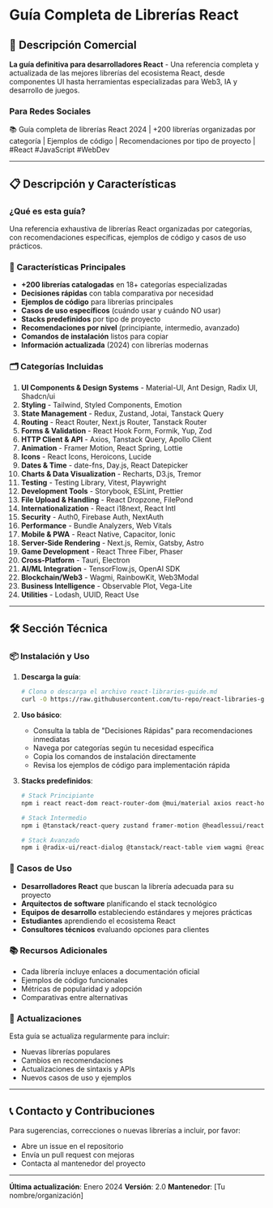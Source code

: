 # Guía Completa de Librerías React

## 🚀 Descripción Comercial

**La guía definitiva para desarrolladores React** - Una referencia completa y actualizada de las mejores librerías del ecosistema React, desde componentes UI hasta herramientas especializadas para Web3, IA y desarrollo de juegos.

### Para Redes Sociales
📚 Guía completa de librerías React 2024 | +200 librerías organizadas por categoría | Ejemplos de código | Recomendaciones por tipo de proyecto | #React #JavaScript #WebDev

---

## 📋 Descripción y Características

### ¿Qué es esta guía?
Una referencia exhaustiva de librerías React organizadas por categorías, con recomendaciones específicas, ejemplos de código y casos de uso prácticos.

### 🎯 Características Principales

- **+200 librerías catalogadas** en 18+ categorías especializadas
- **Decisiones rápidas** con tabla comparativa por necesidad
- **Ejemplos de código** para librerías principales
- **Casos de uso específicos** (cuándo usar y cuándo NO usar)
- **Stacks predefinidos** por tipo de proyecto
- **Recomendaciones por nivel** (principiante, intermedio, avanzado)
- **Comandos de instalación** listos para copiar
- **Información actualizada** (2024) con librerías modernas

### 🗂️ Categorías Incluidas

1. **UI Components & Design Systems** - Material-UI, Ant Design, Radix UI, Shadcn/ui
2. **Styling** - Tailwind, Styled Components, Emotion
3. **State Management** - Redux, Zustand, Jotai, Tanstack Query
4. **Routing** - React Router, Next.js Router, Tanstack Router
5. **Forms & Validation** - React Hook Form, Formik, Yup, Zod
6. **HTTP Client & API** - Axios, Tanstack Query, Apollo Client
7. **Animation** - Framer Motion, React Spring, Lottie
8. **Icons** - React Icons, Heroicons, Lucide
9. **Dates & Time** - date-fns, Day.js, React Datepicker
10. **Charts & Data Visualization** - Recharts, D3.js, Tremor
11. **Testing** - Testing Library, Vitest, Playwright
12. **Development Tools** - Storybook, ESLint, Prettier
13. **File Upload & Handling** - React Dropzone, FilePond
14. **Internationalization** - React i18next, React Intl
15. **Security** - Auth0, Firebase Auth, NextAuth
16. **Performance** - Bundle Analyzers, Web Vitals
17. **Mobile & PWA** - React Native, Capacitor, Ionic
18. **Server-Side Rendering** - Next.js, Remix, Gatsby, Astro
19. **Game Development** - React Three Fiber, Phaser
20. **Cross-Platform** - Tauri, Electron
21. **AI/ML Integration** - TensorFlow.js, OpenAI SDK
22. **Blockchain/Web3** - Wagmi, RainbowKit, Web3Modal
23. **Business Intelligence** - Observable Plot, Vega-Lite
24. **Utilities** - Lodash, UUID, React Use

---

## 🛠️ Sección Técnica

### 📦 Instalación y Uso

1. **Descarga la guía**:
   ```bash
   # Clona o descarga el archivo react-libraries-guide.md
   curl -O https://raw.githubusercontent.com/tu-repo/react-libraries-guide.md
   ```

2. **Uso básico**:
   - Consulta la tabla de "Decisiones Rápidas" para recomendaciones inmediatas
   - Navega por categorías según tu necesidad específica
   - Copia los comandos de instalación directamente
   - Revisa los ejemplos de código para implementación rápida

3. **Stacks predefinidos**:
   ```bash
   # Stack Principiante
   npm i react react-dom react-router-dom @mui/material axios react-hook-form
   
   # Stack Intermedio
   npm i @tanstack/react-query zustand framer-motion @headlessui/react tailwindcss
   
   # Stack Avanzado
   npm i @radix-ui/react-dialog @tanstack/react-table viem wagmi @react-three/fiber
   ```

### 🎯 Casos de Uso

- **Desarrolladores React** que buscan la librería adecuada para su proyecto
- **Arquitectos de software** planificando el stack tecnológico
- **Equipos de desarrollo** estableciendo estándares y mejores prácticas
- **Estudiantes** aprendiendo el ecosistema React
- **Consultores técnicos** evaluando opciones para clientes

### 📚 Recursos Adicionales

- Cada librería incluye enlaces a documentación oficial
- Ejemplos de código funcionales
- Métricas de popularidad y adopción
- Comparativas entre alternativas

### 🔄 Actualizaciones

Esta guía se actualiza regularmente para incluir:
- Nuevas librerías populares
- Cambios en recomendaciones
- Actualizaciones de sintaxis y APIs
- Nuevos casos de uso y ejemplos

---

## 📞 Contacto y Contribuciones

Para sugerencias, correcciones o nuevas librerías a incluir, por favor:
- Abre un issue en el repositorio
- Envía un pull request con mejoras
- Contacta al mantenedor del proyecto

---

**Última actualización**: Enero 2024
**Versión**: 2.0
**Mantenedor**: [Tu nombre/organización]